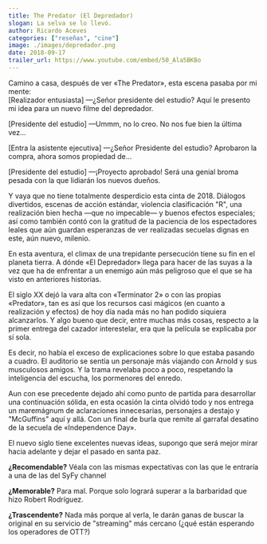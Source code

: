 ```yaml
--- 
title: The Predator (El Depredador)
slogan: La selva se lo llevó.
author: Ricardo Aceves
categories: ["reseñas", "cine"]
image: ./images/depredador.png
date: 2018-09-17
trailer_url: https://www.youtube.com/embed/50_Ala5BKBo
---
```


Camino a casa, después de ver «The Predator», esta escena pasaba por mi mente:  
[Realizador entusiasta] —¿Señor presidente del estudio? Aquí le presento mi idea para un nuevo filme del depredador.  
  
[Presidente del estudio] —Ummm, no lo creo. No nos fue bien la última vez…  
  
[Entra la asistente ejecutiva] —¿Señor Presidente del estudio? Aprobaron la compra, ahora somos propiedad de…  
  
[Presidente del estudio] —¡Proyecto aprobado! Será una genial broma pesada con la que lidiarán los nuevos dueños.

Y vaya que no tiene totalmente desperdicio esta cinta de 2018. Diálogos divertidos, escenas de acción estándar, violencia clasificación "R", una realización bien hecha —que no impecable— y buenos efectos especiales; así como también contó con la gratitud de la paciencia de los espectadores leales que aún guardan esperanzas de ver realizadas secuelas dignas en este, aún nuevo, milenio.

En esta aventura, el climax de una trepidante persecución tiene su fin en el planeta tierra. A dónde «El Depredador» llega para hacer de las suyas a la vez que ha de enfrentar a un enemigo aún más peligroso que el que se ha visto en anteriores historias.

El siglo XX dejó la vara alta con «Terminator 2» o con las propias «Predator», tan es así que los recursos casi mágicos (en cuanto a realización y efectos) de hoy día nada más no han podido siquiera alcanzarlos. Y algo bueno que decir, entre muchas más cosas, respecto a la primer entrega del cazador interestelar, era que la película se explicaba por sí sola.

Es decir, no había el exceso de explicaciones sobre lo que estaba pasando a cuadro. El auditorio se sentía un personaje más viajando con Arnold y sus musculosos amigos. Y la trama revelaba poco a poco, respetando la inteligencia del escucha, los pormenores del enredo.

Aun con ese precedente dejado ahí como punto de partida para desarrollar una continuación sólida, en esta ocasión la
cinta olvidó todo y nos entrega un maremágnum de aclaraciones innecesarias, personajes a destajo y "McGuffins" aquí y allá. Con un final de burla que remite al garrafal desatino de la secuela de «Independence Day».

El nuevo siglo tiene excelentes nuevas ideas, supongo que será mejor mirar hacia adelante y dejar el pasado en santa paz.

**¿Recomendable?** Véala con las mismas expectativas con las que le entraría a una de las del
SyFy channel


**¿Memorable?** Para mal. Porque solo logrará superar a la barbaridad que hizo Robert Rodríguez.


**¿Trascendente?** Nada más porque al verla, le darán ganas de buscar la original en su servicio
de "streaming" más cercano (¿qué están esperando los operadores de OTT?)